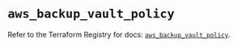 # `aws_backup_vault_policy`

Refer to the Terraform Registry for docs: [`aws_backup_vault_policy`](https://registry.terraform.io/providers/hashicorp/aws/5.63.1/docs/resources/backup_vault_policy).
